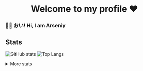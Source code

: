 <h1 align="center">Welcome to my profile ❤️</h1>

### 👋🏻 おい! Hi, I am Arseniy

## Stats

![GitHub stats](https://github-readme-stats.vercel.app/api?username=ArseniyDuck&show_icons=true&theme=nord)
![Top Langs](https://github-readme-stats.vercel.app/api/top-langs/?username=ArseniyDuck&layout=compact&theme=nord)

<details>
  <summary>More stats</summary>
  
  <table>
  <tr>
  <th> My Codewars account </th>
  <th> My LeetCode account </th>
  </tr>
  <tr>
  <td>


  [![Profile badge](https://www.codewars.com/users/ArseniyDuck/badges/large)](https://www.codewars.com/users/ArseniyDuck)

  </td>
  <td>

  [![KnlnKS's LeetCode stats](https://leetcode-stats-six.vercel.app/api?username=ArseniyDuck&theme=dark)](https://leetcode.com/ArseniyDuck/)

  </td>
  </tr>
  </table>
  
</details>
